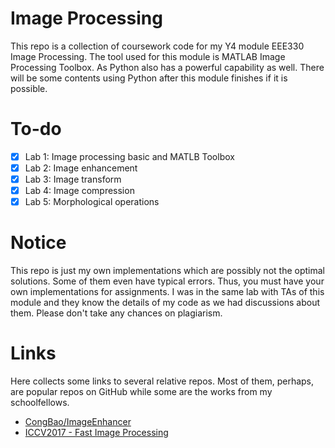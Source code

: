 # Image Processing

This repo is a collection of  coursework code for my Y4 module EEE330 Image Processing. The tool used for this module is MATLAB Image Processing Toolbox. As Python also has a powerful capability as well. There will be some contents using Python after this module finishes if it is possible. 

# To-do

- [x] Lab 1: Image processing basic and MATLB Toolbox
- [x] Lab 2: Image enhancement
- [x] Lab 3: Image transform
- [x] Lab 4: Image compression
- [x] Lab 5: Morphological operations

# Notice

This repo is just my own implementations which are possibly not the optimal solutions. Some of them even have typical errors. Thus, you must have your own implementations for assignments. I was in the same lab with TAs of this module and they know the details of my code as we had discussions about them. Please don't take any chances on plagiarism. 

# Links

Here collects some links to several relative repos. Most of them, perhaps, are popular repos  on GitHub while some are the works from my schoolfellows.

- [CongBao/ImageEnhancer](https://github.com/CongBao/ImageEnhancer)
- [ICCV2017 - Fast Image Processing](https://github.com/CQFIO/FastImageProcessing)